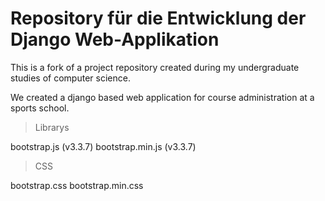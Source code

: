 # Repository für die Entwicklung der Django Web-Applikation

This is a fork of a project repository created during my undergraduate studies of computer science.

We created a django based web application for course administration at a sports school.

> Librarys

bootstrap.js (v3.3.7)
bootstrap.min.js (v3.3.7)

> CSS

bootstrap.css
bootstrap.min.css


